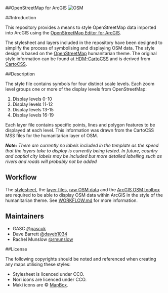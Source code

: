 ##OpenStreetMap for ArcGIS
![OSM](https://raw.githubusercontent.com/GASCUK/OpenStreetMap-ArcGIS/master/Images/osm_screenshot.png)

##Introduction

This repository provides a means to style OpenStreetMap data imported into ArcGIS using the [OpenStreetMap Editor for ArcGIS](http://www.esri.com/software/arcgis/extensions/openstreetmap).

The stylesheet and layers included in the repository have been designed to simplify the process of symbolising and displaying OSM data. The style design is based on the [OpenStreetMap](http://openstreetmap.org/) humanitarian theme. The original style information can be found at [HDM-CartoCSS](https://github.com/hotosm/HDM-CartoCSS) and is derived from [CartoCSS](https://github.com/mapbox/carto).

##Description

The style file contains symbols for four distinct scale levels. Each zoom level groups one or more of the display levels from OpenStreetMap:

1. Display levels 0-10
2. Display levels 11-12
3. Display levels 13-15
4. Display levels 16-19

Each layer file contains specific points, lines and polygon features to be displayed at each level. This information was drawn from the CartoCSS MSS files for the humanitarian layer of OSM. 

**_Note:_** *There are currently no labels included in the template as the speed that the layers take to display is currently being tested. In future, country and captial city labels may be included but more detailed labelling such as rivers and roads will probably not be added*

## Workflow

The [stylesheet](https://github.com/GASCUK/OpenStreetMap-ArcGIS/tree/master/Styles), the [layer files](https://github.com/GASCUK/OpenStreetMap-ArcGIS/tree/master/Layers), [raw OSM data](http://download.geofabrik.de/) and the [ArcGIS OSM toolbox](http://www.arcgis.com/home/item.html?id=75716d933f1c40a784243198e0dc11a1) are required to be able to display OSM data within ArcGIS in the style of the humanitarian theme. See [WORKFLOW.md](https://github.com/GASCUK/OpenStreetMap-ArcGIS/blob/master/WORKFLOW.md) for more information.

## Maintainers

- GASC [@gascuk](https://github.com/gascuk)
- Dave Barrett [@daveb1034](https://github.com/daveb1034)
- Rachel Munslow [@rmunslow](https://github.com/rmunslow)

##License

The following copyrights should be noted and referenced when creating any maps utilising these styles:

- Stylesheet is licenced under CCO.
- Nori icons are licenced under CCO.
- Maki icons are © [MapBox](https://www.mapbox.com/maki/).
